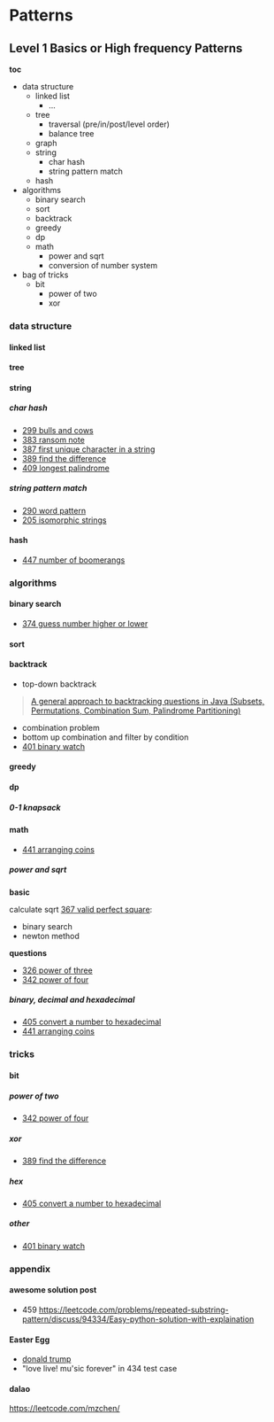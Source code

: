 # Patterns

## Level 1 Basics or High frequency Patterns

**toc**
- data structure
    - linked list
        - ...
    - tree
        - traversal (pre/in/post/level order)
        - balance tree
    - graph
    - string
        - char hash
        - string pattern match
    - hash
- algorithms
    - binary search
    - sort
    - backtrack
    - greedy
    - dp
    - math
        - power and sqrt
        - conversion of number system
- bag of tricks
    - bit
        - power of two
        - xor

### data structure

#### linked list

#### tree


#### string

##### char hash
- [299 bulls and cows](solution/0299_Bulls_and_Cows.cpp)
- [383 ransom note](solution/0383_Ransom_Note.cpp)
- [387 first unique character in a string](solution/0387_First_Unique_Character_in_a_String.cpp)
- [389 find the difference](solution/0389_Find_the_Difference.cpp)
- [409 longest palindrome](solution/0409_Longest_Palindrome.cpp)

##### string pattern match
- [290 word pattern](solution/0290_Word_Pattern.cpp)
- [205 isomorphic strings](solution/0205_Isomorphic_Strings.cpp)

#### hash

- [447 number of boomerangs](solution/0447_Number_of_Boomerangs.cpp)

### algorithms

#### binary search

- [374 guess number higher or lower](solution/0374_Guess_Number_Higher_or_Lower.cpp)

#### sort

#### backtrack

- top-down backtrack
> [A general approach to backtracking questions in Java (Subsets, Permutations, Combination Sum, Palindrome Partitioning)](https://leetcode.com/problems/combination-sum/discuss/16502/A-general-approach-to-backtracking-questions-in-Java-\(Subsets-Permutations-Combination-Sum-Palindrome-Partitioning\))

- combination problem
- bottom up combination and filter by condition
- [401 binary watch](solution/0401_Binary_Watch.cpp)

#### greedy

#### dp

##### 0-1 knapsack

#### math

- [441 arranging coins](solution/0441_Arranging_Coins.cpp)

##### power and sqrt

**basic**

calculate sqrt [367 valid perfect square](solution/0367_Valid_Perfect_Square.cpp):
- binary search
- newton method

**questions**
- [326 power of three](solution/0326_Power_of_Three.cpp)
- [342 power of four](solution/0342_Power_of_Four.cpp)

##### binary, decimal and hexadecimal

- [405 convert a number to hexadecimal](solution/0405_Convert_a_Number_to_Hexadecimal.cpp)
- [441 arranging coins](solution/0441_Arranging_Coins.cpp)

### tricks
#### bit
##### power of two
- [342 power of four](solution/0342_Power_of_Four.cpp)

##### xor
- [389 find the difference](solution/0389_Find_the_Difference.cpp)

##### hex

- [405 convert a number to hexadecimal](solution/0405_Convert_a_Number_to_Hexadecimal.cpp)

##### other

- [401 binary watch](solution/0401_Binary_Watch.cpp)


### appendix

#### awesome solution post

- 459 https://leetcode.com/problems/repeated-substring-pattern/discuss/94334/Easy-python-solution-with-explaination

#### Easter Egg

- [donald trump](https://leetcode.com/problems/convert-a-number-to-hexadecimal/discuss/89253/Simple-Java-solution-with-comment)
- "love live! mu'sic forever" in 434 test case

#### dalao

https://leetcode.com/mzchen/

